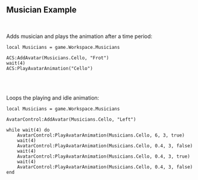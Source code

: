 ## Musician Example

<br>

Adds musician and plays the animation after a time period:
```local ACS = require(script.Parent.ModuleScript)
local Musicians = game.Workspace.Musicians

ACS:AddAvatar(Musicians.Cello, "Frot")
wait(4)
ACS:PlayAvatarAnimation("Cello")
```

<br>
<br>

Loops the playing and idle animation:
```local AvatarControl = require(script.Parent.AvatarControlModule)
local Musicians = game.Workspace.Musicians

AvatarControl:AddAvatar(Musicians.Cello, "Left")

while wait(4) do
	AvatarControl:PlayAvatarAnimation(Musicians.Cello, 6, 3, true)
	wait(4)
	AvatarControl:PlayAvatarAnimation(Musicians.Cello, 0.4, 3, false)
	wait(4)
	AvatarControl:PlayAvatarAnimation(Musicians.Cello, 0.4, 3, true)
	wait(4)
	AvatarControl:PlayAvatarAnimation(Musicians.Cello, 0.4, 3, false)
end
```
